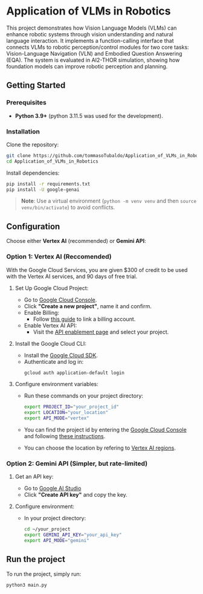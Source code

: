 # Application of VLMs in Robotics

This project demonstrates how Vision Language Models (VLMs) can enhance robotic systems through vision understanding and natural language interaction. It implements a function-calling interface that connects VLMs to robotic perception/control modules for two core tasks: Vision-Language Navigation (VLN) and Embodied Question Answering (EQA). The system is evaluated in AI2-THOR simulation, showing how foundation models can improve robotic perception and planning.

## Getting Started
### Prerequisites
- **Python 3.9+** (python 3.11.5 was used for the development).

### Installation
Clone the repository:
```bash
git clone https://github.com/tommasoTubaldo/Application_of_VLMs_in_Robotics.git
cd Application_of_VLMs_in_Robotics
```

Install dependencies:
```bash
pip install -r requirements.txt
pip install -U google-genai
```
> **Note**: Use a virtual environment (```python -m venv venv``` and then ```source venv/bin/activate```) to avoid conflicts.

## Configuration

Choose either **Vertex AI** (recommended) or **Gemini API**:

### Option 1: Vertex AI (Reccomended)
With the Google Cloud Services, you are given $300 of credit to be used with the Vertex AI services, and 90 days of free trial.

1. Set Up Google Cloud Project:
     - Go to [Google Cloud Console](https://console.cloud.google.com/projectselector2/home/dashboard).
     -  Click **"Create a new project"**, name it and confirm.
     -   Enable Billing:
          -   Follow [this guide](https://cloud.google.com/billing/docs/how-to/verify-billing-enabled#confirm_billing_is_enabled_on_a_project) to link a billing account.
     -  Enable Vertex AI API:
          -  Visit the [API enablement page](https://console.cloud.google.com/flows/enableapi?apiid=aiplatform.googleapis.com) and select your project.

2. Install the Google Cloud CLI:
     - Install the [Google Cloud SDK](https://cloud.google.com/sdk/docs/install).
     -  Authenticate and log in:
        ```bash
        gcloud auth application-default login
        ```
   
3. Configure environment variables:
   - Run these commands on your project directory:
        ```bash
        export PROJECT_ID="your_project_id"
        export LOCATION="your_location"
        export API_MODE="vertex"
        ```
   
   - You can find the project id by entering the [Google Cloud Console](https://console.cloud.google.com/) and following [these instructions](https://cloud.google.com/vertex-ai/docs/tutorials/tabular-bq-prediction/prerequisites).
   - You can choose the location by refering to [Vertex AI regions](https://cloud.google.com/vertex-ai/docs/general/locations).

### Option 2: Gemini API (Simpler, but rate-limited)

1. Get an API key:
   - Go to [Google AI Studio](https://aistudio.google.com/prompts/new_chat)
   - Click **"Create API key"** and copy the key.
     
2. Configure environment:
   - In your project directory:
        ```bash
        cd ~/your_project
        export GEMINI_API_KEY="your_api_key"
        export API_MODE="gemini"
        ```

## Run the project
To run the project, simply run:
```bash
python3 main.py
```
